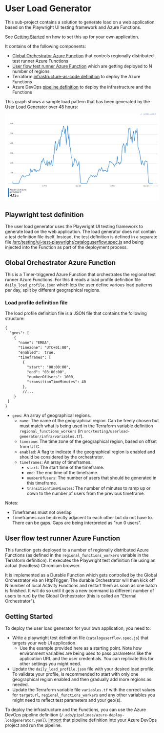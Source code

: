 # User Load Generator

This sub-project contains a solution to generate load on a web application based on the Playwright UI testing framework and Azure Functions.

See [Getting Started](#getting-started) on how to set this up for your own application.

It contains of the following components:

- [Global Orchestrator Azure Function](./AzureFunctions/GlobalOrchestrator) that controls regionally distributed test runner Azure Functions
- [User flow test runner Azure Function](./AzureFunctions/RegionalLoadGenerator) which are getting deployed to N number of regions
- Terraform [infrastructure-as-code definition](./infra) to deploy the Azure Functions
- Azure DevOps [pipeline definition](/.ado/pipelines/azure-deploy-loadgenerator.yaml) to deploy the infrastructure and the Functions

This graph shows a sample load pattern that has been generated by the User Load Generator over 48 hours:

![user load graph](/docs/media/loadgenerator_loadcurve.png)

## Playwright test definition

The user load generator uses the Playwright UI testing framework to generate load on the web application. The load generator does not contain a test definition file itself. Instead, the test definition is defined in a separate file [/src/testing/ui-test-playwright/cataloguserflow.spec.js](/src/testing/ui-test-playwright/cataloguserflow.spec.js) and being injected into the Function as part of the deployment process.

## Global Orchestrator Azure Function

This is a Timer-triggered Azure Function that orchestrates the regional test runner Azure Functions.
For this it reads a load profile definition file `daily_load_profile.json` which lets the user define various load patterns per day, split by different geographical regions.

### Load profile definition file

The load profile definition file is a JSON file that contains the following structure:

```
{
  "geos": [
    {
      "name": "EMEA",
      "timezone": "UTC+01:00",
      "enabled":  true,
      "timeframes": [
        {
          "start": "00:00:00",
          "end": "03:00:00",
          "numberOfUsers": 1000,
          "transitionTimeMinutes": 40
        },
        //...
    }
 ]
}
```

- `geos`: An array of geographical regions.
    - `name`: The name of the geographical region. Can be freely chosen but must match what is being used in the Terraform variable definition `regional_functions_workers` (in `src/testing/userload-generator/infra/variables.tf`).
    - `timezone`: The time zone of the geographical region, based on offset from UTC.
    - `enabled`: A flag to indicate if the geographical region is enabled and should be considered by the orchestrator.
    - `timeframes`: An array of timeframes.
        - `start`: The start time of the timeframe.
        - `end`: The end time of the timeframe.
        - `numberOfUsers`: The number of users that should be generated in this timeframe.
        - `transitionTimeMinutes`: The number of minutes to ramp up or down to the number of users from the previous timeframe.

Notes:
- Timeframes must not overlap
- Timeframes can be directly adjacent to each other but do not have to. There can be gaps. Gaps are being interpreted as "run 0 users".


## User flow test runner Azure Function

This function gets deployed to a number of regionally distributed Azure Functions (as defined in the `regional_functions_workers` variable in the Terraform definition). It executes the Playwright test definition file using an actual (headless) Chromium browser.

It is implemented as a Durable Function which gets controlled by the Global Orchestrator via an HttpTrigger. The durable Orchestrator will then kick off N number of local Activity Functions and restart them as soon as one batch is finished. It will do so until it gets a new command (a different number of users to run) by the Global Orchestrator (this is called an "Eternal Orchestrator").

## Getting Started

To deploy the user load generator for your own application, you need to:

- Write a playwright test definition file (`cataloguserflow.spec.js`) that targets your web UI application.
  - Use the example provided here as a starting point. Note how environment variables are being used to pass parameters like the application URL and the user credentials. You can replicate this for other settings you might need.
- Update the `daily_load_profile.json` file with your desired load profile. To validate your profile, is recommended to start with only one geographical region enabled and then gradually add more regions as needed.
- Update the Terraform variable file `variables.tf` with the correct values for `targeturl`, `regional_functions_workers` and any other variables you might need to reflect test parameters and your geo(s).

To deploy the infrastructure and the Functions, you can use the Azure DevOps pipeline definition (`/.ado/pipelines/azure-deploy-loadgenerator.yaml`). [Import](https://learn.microsoft.com/azure/devops/pipelines/get-started/clone-import-pipeline) that pipeline definition into your Azure DevOps project and run the pipeline.